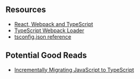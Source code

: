 ## Resources

 - [React, Webpack and TypeScript](https://www.typescriptlang.org/docs/handbook/react-&-webpack.html)
 - [TypeScript Webpack Loader](https://github.com/TypeStrong/ts-loader)
 - [tsconfig.json reference](https://www.typescriptlang.org/docs/handbook/tsconfig-json.html)


## Potential Good Reads

 - [Incrementally Migrating JavaScript to TypeScript](https://medium.com/@clayallsopp/incrementally-migrating-javascript-to-typescript-565020e49c88#.lqou9puxm)